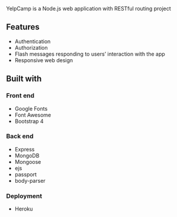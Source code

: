 YelpCamp is a Node.js web application with RESTful routing project

<h2>Features</h2>

- Authentication
- Authorization
- Flash messages responding to users’ interaction with the app
- Responsive web design

<h2>Built with</h2>
<h3>Front end</h3>

- Google Fonts
- Font Awesome
- Bootstrap 4

<h3>Back end</h3>

- Express
- MongoDB
- Mongoose
- ejs
- passport
- body-parser

<h3>Deployment</h3>

- Heroku
